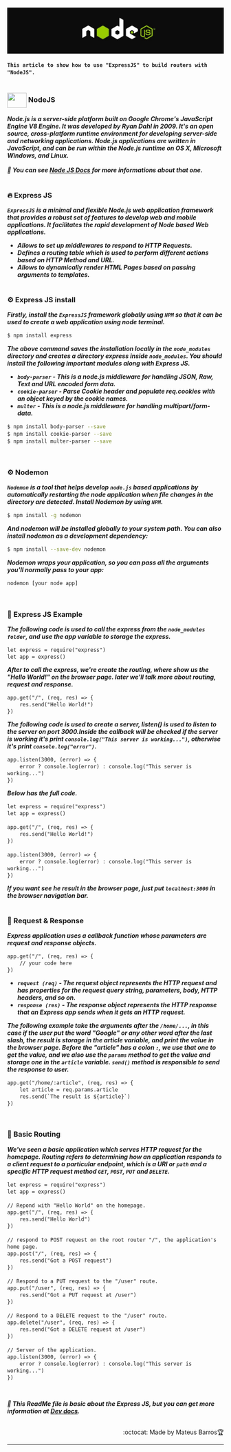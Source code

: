 ![](https://github.com/Mateus20Barros/Express.js/blob/main/assets/nodejs.jpeg) <br>

__``This article to show how to use "ExpressJS" to build routers with "NodeJS".``__ <br><br>

### <img src="https://cdn.jsdelivr.net/gh/devicons/devicon/icons/nodejs/nodejs-original.svg" height="35" width="45" align="center" /> NodeJS <br>

___Node.js is a server-side platform built on Google Chrome's JavaScript Engine V8 Engine. It was developed by Ryan Dahl in 2009.
It's an open source, cross-platform runtime environment for developing server-side and networking applications.
Node.js applications are written in JavaScript, and can be run within the Node.js runtime on OS X, Microsoft Windows, and Linux. <br><br>
📜 You can see [Node JS Docs](https://nodejs.org/en/docs/guides/) for more informations about that one.___ <br><br>


### 🔥 Express JS <br>

___``ExpressJS`` is a minimal and flexible Node.js web application framework that provides a robust set of features to develop web and mobile applications.
It facilitates the rapid development of Node based Web applications.___

* ___Allows to set up middlewares to respond to HTTP Requests.___
* ___Defines a routing table which is used to perform different actions based on HTTP Method and URL.___
* ___Allows to dynamically render HTML Pages based on passing arguments to templates.___ <br><br>

### ⚙️ Express JS install <br>

___Firstly, install the ``ExpressJS`` framework globally using ``NPM`` so that it can be used to create a web application using node terminal.___

```bash
$ npm install express
```

___The above command saves the installation locally in the ``node_modules`` directory and creates a directory express inside ``node_modules``.
You should install the following important modules along with Express JS.___

* ___``body-parser`` - This is a node.js middleware for handling JSON, Raw, Text and URL encoded form data.___
* ___``cookie-parser`` - Parse Cookie header and populate req.cookies with an object keyed by the cookie names.___
* ___``multer`` - This is a node.js middleware for handling multipart/form-data.___

```bash
$ npm install body-parser --save
$ npm install cookie-parser --save
$ npm install multer-parser --save
```
<br>

### ⚙️ Nodemon

___``Nodemon`` is a tool that helps develop ``node.js`` based applications by automatically restarting the node application when file changes in the directory are detected.
Install Nodemon by using ``NPM``.___

```bash
$ npm install -g nodemon
```

___And nodemon will be installed globally to your system path. You can also install nodemon as a development dependency:___

```bash
$ npm install --save-dev nodemon
```

___Nodemon wraps your application, so you can pass all the arguments you'll normally pass to your app:___

```bash 
nodemon [your node app]
```
<br>

### 🚀 Express JS Example <br>

___The following code is used to call the express from the ``node_modules folder``, and use the app variable to storage the express.___

```JS
let express = require("express")
let app = express()
```

___After to call the express, we're create the routing, where show us the "Hello World!" on the browser page. later we'll talk more about routing, request and response.___

```JS
app.get("/", (req, res) => {
    res.send("Hello World!")
})
```

___The following code is used to create a server, listen() is used to listen to the server on port 3000.Inside the callback will be checked if the server is working it's print ``console.log("This server is working...")``, otherwise it's print ``console.log("error")``.___

```JS
app.listen(3000, (error) => {
    error ? console.log(error) : console.log("This server is working...")
})
```

___Below has the full code.___

```JS
let express = require("express")
let app = express()

app.get("/", (req, res) => {
    res.send("Hello World!")
})

app.listen(3000, (error) => {
    error ? console.log(error) : console.log("This server is working...")
})
```

___If you want see he result in the browser page, just put ``localhost:3000`` in the browser navigation bar.___ <br><br>

### 🎲 Request & Response <br>

___Express application uses a callback function whose parameters are request and response objects.___

```JS
app.get("/", (req, res) => {
    // your code here
})
```

* ___``request (req)`` - The request object represents the HTTP request and has properties for the request query string, parameters, body, HTTP headers, and so on.___
* ___``response (res)`` - The response object represents the HTTP response that an Express app sends when it gets an HTTP request.___


___The following example take the arguments after the ``/home/...``, in this case if the user put the word "Google" or any other word after the last slash, the result is storage in the article variable, and print the value in the browser page. Before the "article" has a colon ``:``, we use that one to get the value, and we also use the ``params`` method to get the value and storage one in the ``article`` variable. ``send()`` method is responsible to send the response to user.___

```JS
app.get("/home/:article", (req, res) => {
    let article = req.params.article
    res.send(`The result is ${article}`)
})
```
<br>

### 🧭 Basic Routing <br>

___We've seen a basic application which serves HTTP request for the homepage. Routing refers to determining how an application responds to a client request to a particular endpoint, which is a URI or ``path`` and a specific HTTP request method ``GET``, ``POST``, ``PUT`` and ``DELETE``.___

```JS
let express = require("express")
let app = express()

// Repond with "Hello World" on the homepage.
app.get("/", (req, res) => {
    res.send("Hello World")
})

// respond to POST request on the root router "/", the application's home page.
app.post("/", (req, res) => {
    res.send("Got a POST request")
})

// Respond to a PUT request to the "/user" route.
app.put("/user", (req, res) => {
    res.send("Got a PUT request at /user")
})

// Respond to a DELETE request to the "/user" route.
app.delete("/user", (req, res) => {
    res.send("Got a DELETE request at /user")
})

// Server of the application.
app.listen(3000, (error) => {
    error ? console.log(error) : console.log("This server is working...")
})
```
<br>

___🎯 This ReadMe file is basic about the Express JS, but you can get more information at [Dev docs](https://devdocs.io/express/).___

<br>

<div align="right">
    :octocat: Made by Mateus Barros🏆

</div>
  
---
